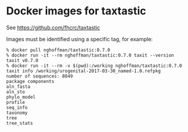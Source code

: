 # Docker images for taxtastic

See https://github.com/fhcrc/taxtastic

Images must be identified using a specific tag, for example:

```
% docker pull nghoffman/taxtastic:0.7.0
% docker run -it --rm nghoffman/taxtastic:0.7.0 taxit --version
taxit v0.7.0
% docker run -it --rm -v $(pwd):/working nghoffman/taxtastic:0.7.0 taxit info /working/urogenital-2017-03-30_named-1.0.refpkg
number of sequences: 8049
package components
aln_fasta
aln_sto
phylo_model
profile
seq_info
taxonomy
tree
tree_stats
```

